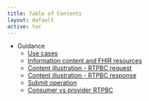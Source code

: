 ```yaml
---
title: Table of Contents
layout: default
active: toc
---
```


* Guidance
    * <a href="Use_cases.html">Use cases</a>
    * <a href="Information_content_and_FHIR_resources.html">Information content and FHIR resources</a>
    * <a href="Content_illustration_-_RTPBC_request.html">Content illustration - RTPBC request</a>
    * <a href="Content_illustration_-_RTPBC_response.html">Content illustration - RTPBC response</a>
    * <a href="Submit_operation.html">Submit operation</a>
    * <a href="Consumer_vs_provider_RTPBC.html">Consumer vs provider RTPBC</a>
